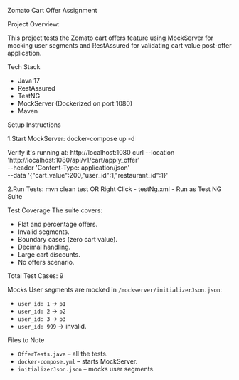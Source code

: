 Zomato Cart Offer Assignment

Project Overview:

This project tests the Zomato cart offers feature using MockServer for mocking user segments and RestAssured for validating cart value post-offer application.

Tech Stack
- Java 17
- RestAssured
- TestNG
- MockServer (Dockerized on port 1080)
- Maven

Setup Instructions

1.Start MockServer:
docker-compose up -d

Verify it's running at:
http://localhost:1080
curl --location 'http://localhost:1080/api/v1/cart/apply_offer' \
--header 'Content-Type: application/json' \
--data '{"cart_value":200,"user_id":1,"restaurant_id":1}'


2.Run Tests:
mvn clean test OR
Right Click - testNg.xml - Run as Test NG Suite

Test Coverage
The suite covers:
- Flat and percentage offers.
- Invalid segments.
- Boundary cases (zero cart value).
- Decimal handling.
- Large cart discounts.
- No offers scenario.

Total Test Cases: 9

Mocks
User segments are mocked in `/mockserver/initializerJson.json`:
- `user_id: 1` -> `p1`
- `user_id: 2` -> `p2`
- `user_id: 3` -> `p3`
- `user_id: 999` -> invalid.

Files to Note
- `OfferTests.java` – all the tests.
- `docker-compose.yml` – starts MockServer.
- `initializerJson.json` – mocks user segments.
